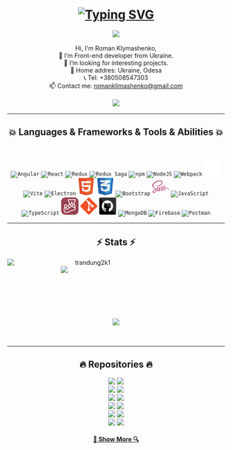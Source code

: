 <h1 align="center">
<a href="https://git.io/typing-svg"><img src="https://readme-typing-svg.demolab.com?font=Fira+Code&weight=900&pause=1000&duration=5000&center=true&vCenter=true&multiline=false&repeat=false&width=400&height=50&lines=Hi!+Nice+to+meet+you!" alt="Typing SVG"/></a>
</h1>
<p align="center">
  <img width="auto" height="500" src="https://media.tenor.com/Wl-KdhG1N24AAAAd/cats.gif">
</p>
<p align="center">
    Hi, I'm Roman Klymashenko,
  <br>
    🌱 I’m Front-end developer from Ukraine.
  <br>
    🤔 I’m looking for interesting projects.
  <br>
    🏡 Home addres: Ukraine, Odesa
  <br>
    📞 Tel: +380508547303
  <br>
    📫 Contact me: <a id ="emailToMe" href="mailto: romanklimashenko@gmail.com">romanklimashenko@gmail.com</a>
  <br>
  <br>
  <img src="https://komarev.com/ghpvc/?username=semklim&style=for-the-badge&label=PROFILE+VIEWS">
</p>
<hr>
<h2 align="center">💥 Languages & Frameworks & Tools & Abilities 💥</h2>
<br>
<p align="center">
  <code><img title="Angular" height="40" src="https://upload.wikimedia.org/wikipedia/commons/thumb/c/cf/Angular_full_color_logo.svg/768px-Angular_full_color_logo.svg.png"></code>
  <code><img title="React" height="40" src="https://upload.wikimedia.org/wikipedia/commons/a/a7/React-icon.svg"></code>
  <code><img title="Redux" height="40" src="https://raw.githubusercontent.com/reduxjs/redux/master/logo/logo.png"></code>
  <code><img title="Redux Saga" height="40" src="https://redux-saga.js.org/img/Redux-Saga-Logo.png"></code>
  <code><img title="npm" height="45" src="https://www.svgrepo.com/show/452077/npm.svg"></code>
  <code><img title="NodeJS" height="40" src="https://upload.wikimedia.org/wikipedia/commons/d/d9/Node.js_logo.svg"></code>
  <code><img title="Webpack" height="40" src="https://www.svgrepo.com/show/354552/webpack.svg"></code>
  <code><img title="Expressjs" height="40" src="./images/express.svg"></code>
  <code><img title="Vite" height="40" src="https://www.svgrepo.com/show/374167/vite.svg"></code>
  <code><img title="Electron" height="40" src="https://www.svgrepo.com/show/353689/electron.svg"></code>
  <code><img title="HTML5" height="40" src="./images/html5.svg"></code>
  <code><img title="CSS" height="40" src="./images/css.svg"></code>
  <code><img title="Bootstrap" height="40" src="https://www.svgrepo.com/show/303293/bootstrap-4-logo.svg"></code>
  <code><img title="SASS" height="40" src="./images/sass.svg"></code>
  <code><img title="JavaScript" height="40" src="https://www.svgrepo.com/show/349419/javascript.svg"></code>
  <code><img title="TypeScript" height="40" src="https://upload.wikimedia.org/wikipedia/commons/4/4c/Typescript_logo_2020.svg"></code>
  <code><img title="Jest" height="40" src="https://raw.githubusercontent.com/jpb06/jpb06/master/icons/Jest.svg"></code>
  <code><img title="Git" height="40" src="./images/git-original.svg"></code>
  <code><img title="GitHub" height="40" src="./images/github.svg"></code>
  <code><img title="MongoDB" height="40" src="https://code4developers.com/wp-content/uploads/2019/10/MongoDBicon.png"></code>
  <code><img title="Firebase" height="40" src="https://seeklogo.com/images/F/firebase-logo-402F407EE0-seeklogo.com.png"></code>
  <code><img title="Postman" height="40" src="https://www.vectorlogo.zone/logos/getpostman/getpostman-icon.svg"></code>
</code>
</p>
<hr>
<h2 align="center">⚡ Stats ⚡</h2>
<p align=center>
  <div align=center>
    <a href="https://github.com/semklim/github-readme-streak-stats" title="Go to Source">
      <img align="left" width=380 src="https://github-readme-streak-stats.herokuapp.com/?user=semklim&theme=react&border=61dafb&hide_border=true" alt="trandung2k1" />
    </a>
    <a href="https://github.com/anuraghazra/github-readme-stats" title="Go to Source">
      <img align="right" width=380 src="https://github-readme-stats.vercel.app/api?username=semklim&show_icons=true&theme=radical&border_color=61dafb&hide_border=true" />
    </a>
  </div>
  <br><br><br><br><br><br><br><br>
  <div align=center>
    <a href="https://github.com/anuraghazra/github-readme-stats">
      <img width=350 align="center" src="https://github-readme-stats.vercel.app/api/top-langs/?username=semklim&title_color=61dafb&text_color=ffffff&icon_color=61dafb&bg_color=20232a&langs_count=12&layout=compact&border_color=61dafb&hide_border=true" />
    </a>
  </div>
  <br>
  <br>
</p>
<hr>
<h2 align="center">🔥 Repositories 🔥</h2>
<div width="100%" align="center">
  <a href="https://github.com/semklim/portfolio" title="Portfolio"><img src="https://github-readme-stats.vercel.app/api/pin/?username=semklim&repo=portfolio&theme=react&border_color=61dafb&border_radius=10"></a>
  <a href="https://github.com/semklim/Expressjs_Mongo_Api_example" title="Website example of Authentication and Registration API using CORS, JSON Web Tokens, nodemailer, Express.js and MongoDB"><img src="https://github-readme-stats.vercel.app/api/pin/?username=semklim&repo=Expressjs_Mongo_Api_example&theme=tokyonight&border_color=61dafb&border_radius=10"></a>
</div>
<div width="100%" align="center">
  <a href="https://github.com/semklim/WebShop_angular" title="WebShop_angular"><img src="https://github-readme-stats.vercel.app/api/pin/?username=semklim&repo=WebShop_angular&theme=tokyonight&border_color=61dafb&border_radius=10"></a>
 <a href="https://github.com/semklim/currency-converter-forex" title="currency-converter-forex"><img src="https://github-readme-stats.vercel.app/api/pin/?username=semklim&repo=currency-converter-forex&theme=react&border_color=61dafb&border_radius=10"></a>
</div>
<div width="100%" align="center">
  <a href="https://github.com/semklim/React-Redux-ToolKit-And-Redux-Saga-Template" title="React-Redux-ToolKit-And-Redux-Saga-Template"><img src="https://github-readme-stats.vercel.app/api/pin/?username=semklim&repo=React-Redux-ToolKit-And-Redux-Saga-Template&theme=react&border_color=61dafb&border_radius=10"></a>
<a href="https://github.com/semklim/SpotifyAPI_Exame_Step" title="SpotifyAPI_Exame_Step"><img src="https://github-readme-stats.vercel.app/api/pin/?username=semklim&repo=SpotifyAPI_Exame_Step&theme=tokyonight&border_color=61dafb&border_radius=10"></a>
</div>
<div width="100%" align="center">
  <a href="https://github.com/semklim/SpotifyAPI_Exame_Step" title="SpotifyAPI_Exame_Step"><img src="https://github-readme-stats.vercel.app/api/pin/?username=semklim&repo=SpotifyAPI_Exame_Step&theme=tokyonight&border_color=61dafb&border_radius=10"></a>
 <a href="https://github.com/semklim/MongoDB_and_env_learn" title="MongoDB_and_env_learn"><img src="https://github-readme-stats.vercel.app/api/pin/?username=semklim&repo=MongoDB_and_env_learn&theme=react&border_color=61dafb&border_radius=10"></a>
</div>
<div width="100%" align="center">
  <a href="https://github.com/semklim/Node.JS_Practice" title="Node.JS_Practice"><img src="https://github-readme-stats.vercel.app/api/pin/?username=semklim&repo=Node.JS_Practice&theme=react&border_color=61dafb&border_radius=10"></a>
  <a href="https://github.com/semklim/Towers_Battle" title="Towers_Battle"><img src="https://github-readme-stats.vercel.app/api/pin/?username=semklim&repo=Towers_Battle&theme=tokyonight&border_color=61dafb&border_radius=10"></a>
</div>
<div width="100%" align="center">
 <a href="https://github.com/semklim/ClickerGame_Step_Academy" title="ClickerGame_Step_Academy"><img src="https://github-readme-stats.vercel.app/api/pin/?username=semklim&repo=ClickerGame_Step_Academy&theme=tokyonight&border_color=61dafb&border_radius=10"></a>
 <a href="https://github.com/semklim/Waxom_ITStep_Landing" title="Waxom_ITStep_Landing"><img src="https://github-readme-stats.vercel.app/api/pin/?username=semklim&repo=Waxom_ITStep_Landing&theme=react&border_color=61dafb&border_radius=10"></a>
</div>
<h4 align="center">
  <a href="https://github.com/semklim?tab=repositories" title="Show Repositories">🔎 Show More 🔍</a>
</h4>
